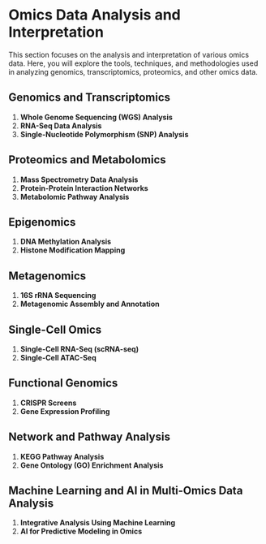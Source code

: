 # Omics Data Analysis and Interpretation

This section focuses on the analysis and interpretation of various omics data. Here, you will explore the tools, techniques, and methodologies used in analyzing genomics, transcriptomics, proteomics, and other omics data.

## Genomics and Transcriptomics

1. **Whole Genome Sequencing (WGS) Analysis**
2. **RNA-Seq Data Analysis**
3. **Single-Nucleotide Polymorphism (SNP) Analysis**

## Proteomics and Metabolomics

1. **Mass Spectrometry Data Analysis**
2. **Protein-Protein Interaction Networks**
3. **Metabolomic Pathway Analysis**

## Epigenomics

1. **DNA Methylation Analysis**
2. **Histone Modification Mapping**

## Metagenomics

1. **16S rRNA Sequencing**
2. **Metagenomic Assembly and Annotation**

## Single-Cell Omics

1. **Single-Cell RNA-Seq (scRNA-seq)**
2. **Single-Cell ATAC-Seq**

## Functional Genomics

1. **CRISPR Screens**
2. **Gene Expression Profiling**

## Network and Pathway Analysis

1. **KEGG Pathway Analysis**
2. **Gene Ontology (GO) Enrichment Analysis**

## Machine Learning and AI in Multi-Omics Data Analysis

1. **Integrative Analysis Using Machine Learning**
2. **AI for Predictive Modeling in Omics**
